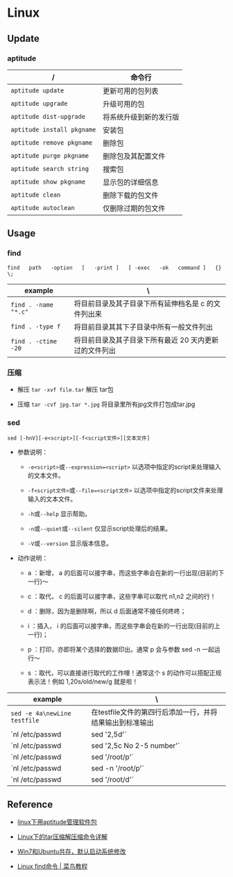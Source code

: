 # Linux

## Update

### aptitude

/ |命令行
-|-
`aptitude update`|更新可用的包列表 | 
`aptitude upgrade`|升级可用的包 | 
`aptitude dist-upgrade`|将系统升级到新的发行版 | 
`aptitude install pkgname`|安装包 | 
`aptitude remove pkgname`|删除包 | 
`aptitude purge pkgname`|删除包及其配置文件 | 
`aptitude search string`|搜索包 | 
`aptitude show pkgname`|显示包的详细信息 | 
`aptitude clean`|删除下载的包文件 | 
`aptitude autoclean`|仅删除过期的包文件 | 

## Usage

### find

`find   path   -option   [   -print ]   [ -exec   -ok   command ]   {} \;`

example | \
-|-
`find . -name "*.c"` | 将目前目录及其子目录下所有延伸档名是 c 的文件列出来
`find . -type f` | 将目前目录其其下子目录中所有一般文件列出
`find . -ctime -20` | 将目前目录及其子目录下所有最近 20 天内更新过的文件列出

### 压缩

- 解压
  `tar -xvf file.tar`
  解压 tar包

- 压缩
  `tar -cvf jpg.tar *.jpg`
  将目录里所有jpg文件打包成tar.jpg

### sed

`sed [-hnV][-e<script>][-f<script文件>][文本文件]`

- 参数说明：

    - `-e<script>`或`--expression=<script>` 以选项中指定的script来处理输入的文本文件。

    - `-f<script文件>`或`--file=<script文件>` 以选项中指定的script文件来处理输入的文本文件。

    - `-h`或`--help` 显示帮助。

    - `-n`或`--quiet`或`--silent` 仅显示script处理后的结果。

    - `-V`或`--version` 显示版本信息。

- 动作说明：

    - a ：新增， a 的后面可以接字串，而这些字串会在新的一行出现(目前的下一行)～

    - c ：取代， c 的后面可以接字串，这些字串可以取代 n1,n2 之间的行！

    - d ：删除，因为是删除啊，所以 d 后面通常不接任何咚咚；

    - i ：插入， i 的后面可以接字串，而这些字串会在新的一行出现(目前的上一行)；

    - p ：打印，亦即将某个选择的数据印出。通常 p 会与参数 sed -n 一起运行～

    - s ：取代，可以直接进行取代的工作哩！通常这个 s 的动作可以搭配正规表示法！例如 1,20s/old/new/g 就是啦！

example | \
-|-
`sed -e 4a\newLine testfile` | 在testfile文件的第四行后添加一行，并将结果输出到标准输出
`nl /etc/passwd | sed '2,5d'` | 将 /etc/passwd 的内容列出并且列印行号，同时，请将第 2~5 行删除
`nl /etc/passwd | sed '2,5c No 2-5 number'` | 将第2-5行的内容取代成为『No 2-5 number』
`nl /etc/passwd | sed '/root/p'` | 搜索 /etc/passwd有root关键字的行
`nl /etc/passwd | sed -n '/root/p'` | 使用-n的时候将只打印包含模板的行
`nl /etc/passwd | sed  '/root/d'` | 删除/etc/passwd所有包含root的行，其他行输出

## Reference

- [linux下用aptitude管理软件包](https://blog.csdn.net/hongkangwl/article/details/16113505)

- [Linux下的tar压缩解压缩命令详解](
https://www.cnblogs.com/manong--/p/8012324.html)

- [Win7和Ubuntu共存，默认启动系统修改](http://sixipiaoyang.blog.163.com/blog/static/623235882013102655819604/)

- [Linux find命令 | 菜鸟教程](http://www.runoob.com/linux/linux-comm-find.html)